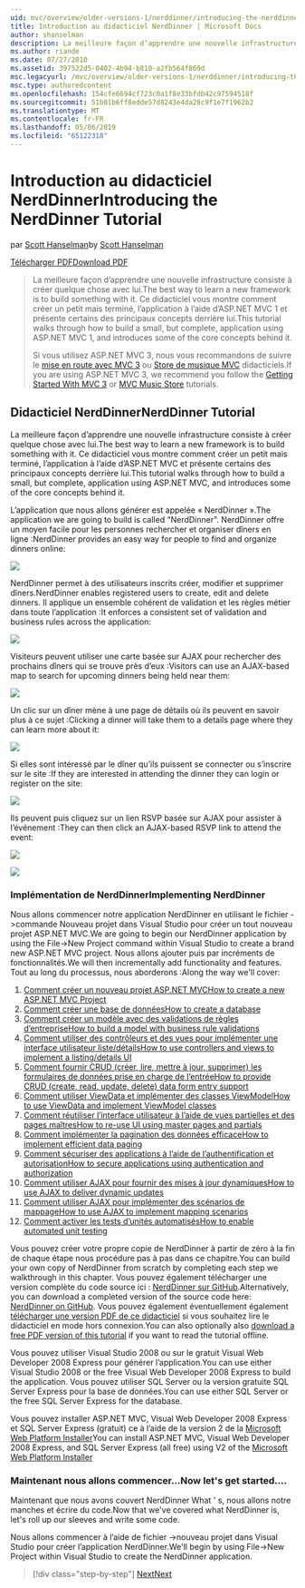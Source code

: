 ```yaml
---
uid: mvc/overview/older-versions-1/nerddinner/introducing-the-nerddinner-tutorial
title: Introduction au didacticiel NerdDinner | Microsoft Docs
author: shanselman
description: La meilleure façon d’apprendre une nouvelle infrastructure consiste à créer quelque chose avec lui. Ce didacticiel vous montre comment créer une application légère, mais complète, à l’aide de ASP.NE...
ms.author: riande
ms.date: 07/27/2010
ms.assetid: 397522d5-0402-4b94-b810-a2fb564f869d
msc.legacyurl: /mvc/overview/older-versions-1/nerddinner/introducing-the-nerddinner-tutorial
msc.type: authoredcontent
ms.openlocfilehash: 154cfe6694cf723c0a1f8e33bfdb42c97594518f
ms.sourcegitcommit: 51b01b6ff8edde57d8243e4da28c9f1e7f1962b2
ms.translationtype: MT
ms.contentlocale: fr-FR
ms.lasthandoff: 05/06/2019
ms.locfileid: "65122318"
---
```

# <a name="introducing-the-nerddinner-tutorial"></a><span data-ttu-id="1e888-104">Introduction au didacticiel NerdDinner</span><span class="sxs-lookup"><span data-stu-id="1e888-104">Introducing the NerdDinner Tutorial</span></span>

<span data-ttu-id="1e888-105">par [Scott Hanselman](https://github.com/shanselman)</span><span class="sxs-lookup"><span data-stu-id="1e888-105">by [Scott Hanselman](https://github.com/shanselman)</span></span>

[<span data-ttu-id="1e888-106">Télécharger PDF</span><span class="sxs-lookup"><span data-stu-id="1e888-106">Download PDF</span></span>](http://aspnetmvcbook.s3.amazonaws.com/aspnetmvc-nerdinner_v1.pdf)

> <span data-ttu-id="1e888-107">La meilleure façon d’apprendre une nouvelle infrastructure consiste à créer quelque chose avec lui.</span><span class="sxs-lookup"><span data-stu-id="1e888-107">The best way to learn a new framework is to build something with it.</span></span> <span data-ttu-id="1e888-108">Ce didacticiel vous montre comment créer un petit mais terminé, l’application à l’aide d’ASP.NET MVC 1 et présente certains des principaux concepts derrière lui.</span><span class="sxs-lookup"><span data-stu-id="1e888-108">This tutorial walks through how to build a small, but complete, application using ASP.NET MVC 1, and introduces some of the core concepts behind it.</span></span>
> 
> <span data-ttu-id="1e888-109">Si vous utilisez ASP.NET MVC 3, nous vous recommandons de suivre le [mise en route avec MVC 3](../../older-versions/getting-started-with-aspnet-mvc3/cs/intro-to-aspnet-mvc-3.md) ou [Store de musique MVC](../../older-versions/mvc-music-store/mvc-music-store-part-1.md) didacticiels.</span><span class="sxs-lookup"><span data-stu-id="1e888-109">If you are using ASP.NET MVC 3, we recommend you follow the [Getting Started With MVC 3](../../older-versions/getting-started-with-aspnet-mvc3/cs/intro-to-aspnet-mvc-3.md) or [MVC Music Store](../../older-versions/mvc-music-store/mvc-music-store-part-1.md) tutorials.</span></span>

## <a name="nerddinner-tutorial"></a><span data-ttu-id="1e888-110">Didacticiel NerdDinner</span><span class="sxs-lookup"><span data-stu-id="1e888-110">NerdDinner Tutorial</span></span>

<span data-ttu-id="1e888-111">La meilleure façon d’apprendre une nouvelle infrastructure consiste à créer quelque chose avec lui.</span><span class="sxs-lookup"><span data-stu-id="1e888-111">The best way to learn a new framework is to build something with it.</span></span> <span data-ttu-id="1e888-112">Ce didacticiel vous montre comment créer un petit mais terminé, l’application à l’aide d’ASP.NET MVC et présente certains des principaux concepts derrière lui.</span><span class="sxs-lookup"><span data-stu-id="1e888-112">This tutorial walks through how to build a small, but complete, application using ASP.NET MVC, and introduces some of the core concepts behind it.</span></span>

<span data-ttu-id="1e888-113">L’application que nous allons générer est appelée « NerdDinner ».</span><span class="sxs-lookup"><span data-stu-id="1e888-113">The application we are going to build is called "NerdDinner".</span></span> <span data-ttu-id="1e888-114">NerdDinner offre un moyen facile pour les personnes rechercher et organiser dîners en ligne :</span><span class="sxs-lookup"><span data-stu-id="1e888-114">NerdDinner provides an easy way for people to find and organize dinners online:</span></span>

![](introducing-the-nerddinner-tutorial/_static/image1.png)

<span data-ttu-id="1e888-115">NerdDinner permet à des utilisateurs inscrits créer, modifier et supprimer dîners.</span><span class="sxs-lookup"><span data-stu-id="1e888-115">NerdDinner enables registered users to create, edit and delete dinners.</span></span> <span data-ttu-id="1e888-116">Il applique un ensemble cohérent de validation et les règles métier dans toute l’application :</span><span class="sxs-lookup"><span data-stu-id="1e888-116">It enforces a consistent set of validation and business rules across the application:</span></span>

![](introducing-the-nerddinner-tutorial/_static/image2.png)

<span data-ttu-id="1e888-117">Visiteurs peuvent utiliser une carte basée sur AJAX pour rechercher des prochains dîners qui se trouve près d’eux :</span><span class="sxs-lookup"><span data-stu-id="1e888-117">Visitors can use an AJAX-based map to search for upcoming dinners being held near them:</span></span>

![](introducing-the-nerddinner-tutorial/_static/image3.png)

<span data-ttu-id="1e888-118">Un clic sur un dîner mène à une page de détails où ils peuvent en savoir plus à ce sujet :</span><span class="sxs-lookup"><span data-stu-id="1e888-118">Clicking a dinner will take them to a details page where they can learn more about it:</span></span>

![](introducing-the-nerddinner-tutorial/_static/image4.png)

<span data-ttu-id="1e888-119">Si elles sont intéressé par le dîner qu’ils puissent se connecter ou s’inscrire sur le site :</span><span class="sxs-lookup"><span data-stu-id="1e888-119">If they are interested in attending the dinner they can login or register on the site:</span></span>

![](introducing-the-nerddinner-tutorial/_static/image5.png)

<span data-ttu-id="1e888-120">Ils peuvent puis cliquez sur un lien RSVP basée sur AJAX pour assister à l’événement :</span><span class="sxs-lookup"><span data-stu-id="1e888-120">They can then click an AJAX-based RSVP link to attend the event:</span></span>

![](introducing-the-nerddinner-tutorial/_static/image6.png)

![](introducing-the-nerddinner-tutorial/_static/image7.png)

### <a name="implementing-nerddinner"></a><span data-ttu-id="1e888-121">Implémentation de NerdDinner</span><span class="sxs-lookup"><span data-stu-id="1e888-121">Implementing NerdDinner</span></span>

<span data-ttu-id="1e888-122">Nous allons commencer notre application NerdDinner en utilisant le fichier -&gt;commande Nouveau projet dans Visual Studio pour créer un tout nouveau projet ASP.NET MVC.</span><span class="sxs-lookup"><span data-stu-id="1e888-122">We are going to begin our NerdDinner application by using the File-&gt;New Project command within Visual Studio to create a brand new ASP.NET MVC project.</span></span> <span data-ttu-id="1e888-123">Nous allons ajouter puis par incréments de fonctionnalités.</span><span class="sxs-lookup"><span data-stu-id="1e888-123">We will then incrementally add functionality and features.</span></span> <span data-ttu-id="1e888-124">Tout au long du processus, nous aborderons :</span><span class="sxs-lookup"><span data-stu-id="1e888-124">Along the way we'll cover:</span></span>

1. [<span data-ttu-id="1e888-125">Comment créer un nouveau projet ASP.NET MVC</span><span class="sxs-lookup"><span data-stu-id="1e888-125">How to create a new ASP.NET MVC Project</span></span>](create-a-new-aspnet-mvc-project.md)
2. [<span data-ttu-id="1e888-126">Comment créer une base de données</span><span class="sxs-lookup"><span data-stu-id="1e888-126">How to create a database</span></span>](create-a-database.md)
3. [<span data-ttu-id="1e888-127">Comment créer un modèle avec des validations de règles d’entreprise</span><span class="sxs-lookup"><span data-stu-id="1e888-127">How to build a model with business rule validations</span></span>](build-a-model-with-business-rule-validations.md)
4. [<span data-ttu-id="1e888-128">Comment utiliser des contrôleurs et des vues pour implémenter une interface utilisateur liste/détails</span><span class="sxs-lookup"><span data-stu-id="1e888-128">How to use controllers and views to implement a listing/details UI</span></span>](use-controllers-and-views-to-implement-a-listingdetails-ui.md)
5. [<span data-ttu-id="1e888-129">Comment fournir CRUD (créer, lire, mettre à jour, supprimer) les formulaires de données prise en charge de l’entrée</span><span class="sxs-lookup"><span data-stu-id="1e888-129">How to provide CRUD (create, read, update, delete) data form entry support</span></span>](provide-crud-create-read-update-delete-data-form-entry-support.md)
6. [<span data-ttu-id="1e888-130">Comment utiliser ViewData et implémenter des classes ViewModel</span><span class="sxs-lookup"><span data-stu-id="1e888-130">How to use ViewData and implement ViewModel classes</span></span>](use-viewdata-and-implement-viewmodel-classes.md)
7. [<span data-ttu-id="1e888-131">Comment réutiliser l’interface utilisateur à l’aide de vues partielles et des pages maîtres</span><span class="sxs-lookup"><span data-stu-id="1e888-131">How to re-use UI using master pages and partials</span></span>](re-use-ui-using-master-pages-and-partials.md)
8. [<span data-ttu-id="1e888-132">Comment implémenter la pagination des données efficace</span><span class="sxs-lookup"><span data-stu-id="1e888-132">How to implement efficient data paging</span></span>](implement-efficient-data-paging.md)
9. [<span data-ttu-id="1e888-133">Comment sécuriser des applications à l’aide de l’authentification et autorisation</span><span class="sxs-lookup"><span data-stu-id="1e888-133">How to secure applications using authentication and authorization</span></span>](secure-applications-using-authentication-and-authorization.md)
10. [<span data-ttu-id="1e888-134">Comment utiliser AJAX pour fournir des mises à jour dynamiques</span><span class="sxs-lookup"><span data-stu-id="1e888-134">How to use AJAX to deliver dynamic updates</span></span>](use-ajax-to-deliver-dynamic-updates.md)
11. [<span data-ttu-id="1e888-135">Comment utiliser AJAX pour implémenter des scénarios de mappage</span><span class="sxs-lookup"><span data-stu-id="1e888-135">How to use AJAX to implement mapping scenarios</span></span>](use-ajax-to-implement-mapping-scenarios.md)
12. [<span data-ttu-id="1e888-136">Comment activer les tests d’unités automatisés</span><span class="sxs-lookup"><span data-stu-id="1e888-136">How to enable automated unit testing</span></span>](enable-automated-unit-testing.md)

<span data-ttu-id="1e888-137">Vous pouvez créer votre propre copie de NerdDinner à partir de zéro à la fin de chaque étape nous procédure pas à pas dans ce chapitre.</span><span class="sxs-lookup"><span data-stu-id="1e888-137">You can build your own copy of NerdDinner from scratch by completing each step we walkthrough in this chapter.</span></span> <span data-ttu-id="1e888-138">Vous pouvez également télécharger une version complète du code source ici : [NerdDinner sur GitHub](https://github.com/AspNetMVPSamples/NerdDinner).</span><span class="sxs-lookup"><span data-stu-id="1e888-138">Alternatively, you can download a completed version of the source code here: [NerdDinner on GitHub](https://github.com/AspNetMVPSamples/NerdDinner).</span></span> <span data-ttu-id="1e888-139">Vous pouvez également éventuellement également [télécharger une version PDF de ce didacticiel](http://aspnetmvcbook.s3.amazonaws.com/aspnetmvc-nerdinner_v1.pdf) si vous souhaitez lire le didacticiel en mode hors connexion.</span><span class="sxs-lookup"><span data-stu-id="1e888-139">You can also optionally also [download a free PDF version of this tutorial](http://aspnetmvcbook.s3.amazonaws.com/aspnetmvc-nerdinner_v1.pdf) if you want to read the tutorial offline.</span></span>

<span data-ttu-id="1e888-140">Vous pouvez utiliser Visual Studio 2008 ou sur le gratuit Visual Web Developer 2008 Express pour générer l’application.</span><span class="sxs-lookup"><span data-stu-id="1e888-140">You can use either Visual Studio 2008 or the free Visual Web Developer 2008 Express to build the application.</span></span> <span data-ttu-id="1e888-141">Vous pouvez utiliser SQL Server ou la version gratuite SQL Server Express pour la base de données.</span><span class="sxs-lookup"><span data-stu-id="1e888-141">You can use either SQL Server or the free SQL Server Express for the database.</span></span>

<span data-ttu-id="1e888-142">Vous pouvez installer ASP.NET MVC, Visual Web Developer 2008 Express et SQL Server Express (gratuit) ce à l’aide de la version 2 de la [Microsoft Web Platform Installer](https://www.microsoft.com/web/downloads/platform.aspx)</span><span class="sxs-lookup"><span data-stu-id="1e888-142">You can install ASP.NET MVC, Visual Web Developer 2008 Express, and SQL Server Express (all free) using V2 of the [Microsoft Web Platform Installer](https://www.microsoft.com/web/downloads/platform.aspx)</span></span>

### <a name="now-lets-get-started"></a><span data-ttu-id="1e888-143">Maintenant nous allons commencer...</span><span class="sxs-lookup"><span data-stu-id="1e888-143">Now let's get started....</span></span>

<span data-ttu-id="1e888-144">Maintenant que nous avons couvert NerdDinner What ' s, nous allons notre manches et écrire du code.</span><span class="sxs-lookup"><span data-stu-id="1e888-144">Now that we've covered what NerdDinner is, let's roll up our sleeves and write some code.</span></span>

<span data-ttu-id="1e888-145">Nous allons commencer à l’aide de fichier -&gt;nouveau projet dans Visual Studio pour créer l’application NerdDinner.</span><span class="sxs-lookup"><span data-stu-id="1e888-145">We'll begin by using File-&gt;New Project within Visual Studio to create the NerdDinner application.</span></span>

> [!div class="step-by-step"]
> [<span data-ttu-id="1e888-146">Next</span><span class="sxs-lookup"><span data-stu-id="1e888-146">Next</span></span>](create-a-new-aspnet-mvc-project.md)
